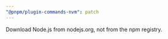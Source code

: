 ```yaml
---
"@pnpm/plugin-commands-nvm": patch
---
```


Download Node.js from nodejs.org, not from the npm registry.
